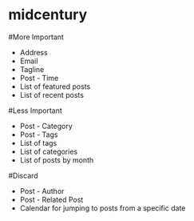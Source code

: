 midcentury
==========

#More Important
* Address
* Email
* Tagline
* Post - Time
* List of featured posts
* List of recent posts

#Less Important
* Post - Category
* Post - Tags
* List of tags
* List of categories
* List of posts by month

#Discard
* Post - Author
* Post - Related Post
* Calendar for jumping to posts from a specific date